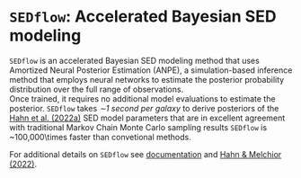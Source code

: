 # `SEDflow`: Accelerated Bayesian SED modeling
`SEDflow` is an accelerated Bayesian SED modeling method that uses Amortized 
Neural Posterior Estimation (ANPE), a simulation-based inference method that 
employs neural networks to estimate the posterior probability distribution 
over the full range of observations.  
Once trained, it requires no additional model evaluations to estimate the 
posterior.
`SEDflow` takes _∼1 second per galaxy_ to derive posteriors of the 
[Hahn et al. (2022a)](https://ui.adsabs.harvard.edu/abs/2022arXiv220201809H/abstract) 
SED model parameters that are in excellent agreement with traditional Markov 
Chain Monte Carlo sampling results 
`SEDflow` is ~100,000\times faster than convetional methods. 

For additional details on `SEDflow` see [documentation](https://changhoonhahn.github.io/SEDflow/current/) and [Hahn & Melchior (2022)]().
